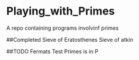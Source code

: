 # Playing_with_Primes
A repo containing programs involvinf primes

##Completed
Sieve of Eratosthenes
Sieve of atkin

##TODO
Fermats Test
Primes is in P
